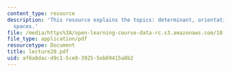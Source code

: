 ```yaml
---
content_type: resource
description: 'This resource explains the topics: determinant, orientations of vector
  spaces.'
file: /media/https%3A/open-learning-course-data-rc.s3.amazonaws.com/18-101-analysis-ii-fall-2005/af6a8dacd9c15ce839255eb69415a8b2_lecture20.pdf
file_type: application/pdf
resourcetype: Document
title: lecture20.pdf
uid: af6a8dac-d9c1-5ce8-3925-5eb69415a8b2
---
```

